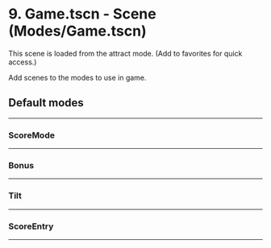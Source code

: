 # 9. Game.tscn - Scene  (Modes/Game.tscn)

This scene is loaded from the attract mode. (Add to favorites for quick access.)

Add scenes to the modes to use in game.

## Default modes
---

### ScoreMode
---

### Bonus
---

### Tilt
---

### ScoreEntry
---

